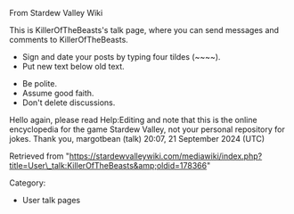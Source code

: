 From Stardew Valley Wiki

This is KillerOfTheBeasts's talk page, where you can send messages and comments to KillerOfTheBeasts.

- Sign and date your posts by typing four tildes (~~~~).
- Put new text below old text.

<!--THE END-->

- Be polite.
- Assume good faith.
- Don't delete discussions.

Hello again, please read Help:Editing and note that this is the online encyclopedia for the game Stardew Valley, not your personal repository for jokes. Thank you, margotbean (talk) 20:07, 21 September 2024 (UTC)

Retrieved from "https://stardewvalleywiki.com/mediawiki/index.php?title=User\_talk:KillerOfTheBeasts&amp;oldid=178366"

Category:

- User talk pages